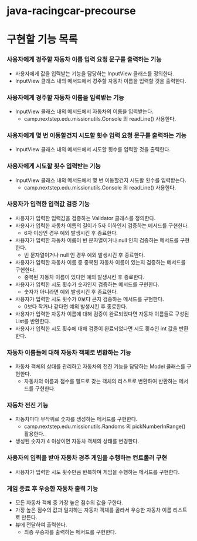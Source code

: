 # java-racingcar-precourse

# 구현할 기능 목록

### 사용자에게 경주할 자동차 이름 입력 요청 문구를 출력하는 기능
- 사용자에게 값을 입력받는 기능을 담당하는 InputView 클래스를 정의한다.
- InputView 클래스 내의 메서드에서 경주할 자동차 이름을 입력할 것을 출력한다.

### 사용자에게 경주할 자동차 이름을 입력받는 기능
- InputView 클래스 내의 메서드에서 자동차의 이름을 입력받는다.
    - camp.nextstep.edu.missionutils.Console 의 readLine() 사용한다.

### 사용자에게 몇 번 이동할건지 시도할 횟수 입력 요청 문구를 출력하는 기능
- InputView 클래스 내의 메서드에서 시도할 횟수를 입력할 것을 출력한다.

### 사용자에게 시도할 횟수 입력받는 기능
- InputView 클래스 내의 메서드에서 몇 번 이동할건지 시도활 횟수를 입력받는다.
    - camp.nextstep.edu.missionutils.Console 의 readLine() 사용한다.

### 사용자가 입력한 입력값 검증 기능
- 사용자가 입력한 입력값을 검증하는 Validator 클래스를 정의한다.
- 사용자가 입력한 자동차 이름의 길이가 5자 이하인지 검증하는 메서드를 구현한다.
    - 6자 이상인 경우 예외 발생시킨 후 종료한다.
- 사용자가 입력한 자동차 이름이 빈 문자열이거나 null 인지 검증하는 메서드를 구현한다.
    - 빈 문자열이거나 null 인 경우 예외 발생시킨 후 종료한다.
- 사용자가 입력한 자동차 이름 중 중복된 자동차 이름이 있는지 검증하는 메서드를 구현한다.
    - 중복된 자동차 이름이 있다면 예외 발생시킨 후 종료한다.
- 사용자가 입력한 시도 횟수가 숫자인지 검증하는 메서드를 구현한다.
    - 숫자가 아니라면 예외 발생시킨 후 종료한다.
- 사용자가 입력한 시도 횟수가 0보다 큰지 검증하는 메서드를 구현한다.
    - 0보다 작거나 같다면 예외 발생시킨 후 종료한다.
- 사용자가 입력한 자동차 이름에 대해 검증이 완료되었다면 자동차 이름들로 구성된 List를 반환한다.
- 사용자가 입력한 시도 횟수에 대해 검증이 완료되었다면 시도 횟수인 int 값을 반환한다.

### 자동차 이름들에 대해 자동차 객체로 변환하는 기능
- 자동차 객체의 상태를 관리하고 자동차의 전진 기능을 담당하는 Model 클래스를 구현한다.
    - 자동차의 이름과 점수를 필드로 갖는 객체의 리스트로 변환하여 반환하는 메서드를 구현한다.

### 자동차 전진 기능
- 자동차마다 무작위로 숫자를 생성하는 메서드를 구현한다.
    - camp.nextstep.edu.missionutils.Randoms 의 pickNumberInRange() 활용한다.
- 생성된 숫자가 4 이상이면 자동차 객체의 상태를 변경한다.

### 사용자의 입력을 받아 자동차 경주 게임을 수행하는 컨트롤러 구현
- 사용자가 입력한 시도 횟수만큼 반복하며 게임을 수행하는 메서드를 구현한다.

### 게임 종료 후 우승한 자동차 출력 기능
- 모든 자동차 객체 중 가장 높은 점수의 값을 구한다.
- 가장 높은 점수의 값과 일치하는 자동차 객체를 골라서 우승한 자동차 이름 리스트로 만든다.
- 뷰에 전달하여 출력한다.
    - 최종 우승자를 출력하는 메서드를 구현한다.